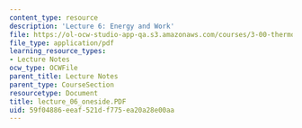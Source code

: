 ```yaml
---
content_type: resource
description: 'Lecture 6: Energy and Work'
file: https://ol-ocw-studio-app-qa.s3.amazonaws.com/courses/3-00-thermodynamics-of-materials-fall-2002/59f04886eeaf521df775ea20a28e00aa_lecture_06_oneside.PDF
file_type: application/pdf
learning_resource_types:
- Lecture Notes
ocw_type: OCWFile
parent_title: Lecture Notes
parent_type: CourseSection
resourcetype: Document
title: lecture_06_oneside.PDF
uid: 59f04886-eeaf-521d-f775-ea20a28e00aa
---
```

